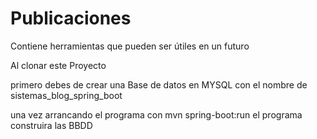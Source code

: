 # Publicaciones
Contiene herramientas que pueden ser útiles en un futuro

Al clonar este Proyecto

primero debes de crear una Base de datos en MYSQL con el nombre de sistemas_blog_spring_boot

una vez arrancando el programa con mvn spring-boot:run el programa construira las BBDD
